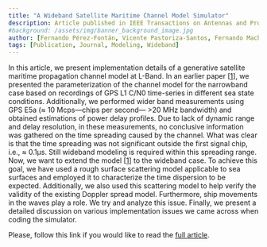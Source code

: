 ```yaml
---
title: "A Wideband Satellite Maritime Channel Model Simulator"
description: Article published in IEEE Transactions on Antennas and Propagation
#background: /assets/img/banner_background_image.jpg
author: [Fernando Pérez-Fontán, Vicente Pastoriza-Santos, Fernando Machado, Francisco Poza, Norbert Witternigg, Roman Lesjak]
tags: [Publication, Journal, Modeling, Wideband]
---
```


In this article, we present implementation details of a generative satellite
maritime propagation channel model at L-Band. In an earlier paper
[[1](https://doi.org/10.1109/TAP.2020.3048549)], we presented the
parameterization of the channel model for the narrowband case based on
recordings of GPS L1 C/N0 time-series in different sea state conditions.
Additionally, we performed wider band measurements using GPS E5a (≈ 10
Mcps—chips per second— >20 MHz bandwidth) and obtained estimations of power
delay profiles. Due to lack of dynamic range and delay resolution, in these
measurements, no conclusive information was gathered on the time spreading
caused by the channel. What was clear is that the time spreading was not
significant outside the first signal chip, i.e., ≈ 0.1μs. Still wideband
modeling is required within this spreading range. Now, we want to extend the
model [[1](https://doi.org/10.1109/TAP.2020.3048549)] to the wideband case. To
achieve this goal, we have used a rough surface scattering model applicable to
sea surfaces and employed it to characterize the time dispersion to be expected.
Additionally, we also used this scattering model to help verify the validity of
the existing Doppler spread model. Furthermore, ship movements in the waves play
a role. We try and analyze this issue. Finally, we present a detailed discussion
on various implementation issues we came across when coding the simulator.

Please, follow this link if you would like to read the [full
article](https://doi.org/10.1109/TAP.2021.3118807).
